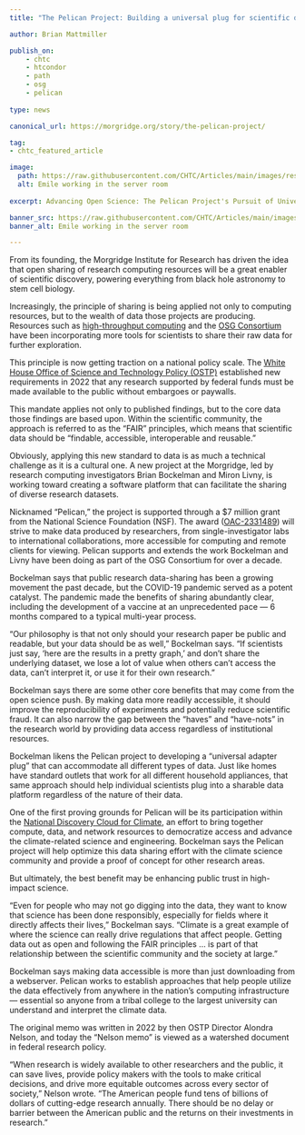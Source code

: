 ```yaml
---
title: "The Pelican Project: Building a universal plug for scientific data-sharing"

author: Brian Mattmiller

publish_on:
    - chtc
    - htcondor
    - path
    - osg
    - pelican
  
type: news

canonical_url: https://morgridge.org/story/the-pelican-project/

tag:
- chtc_featured_article

image:
  path: https://raw.githubusercontent.com/CHTC/Articles/main/images/researchcomp-pelican.jpg
  alt: Emile working in the server room
  
excerpt: Advancing Open Science: The Pelican Project's Pursuit of Universal Data Accessibility

banner_src: https://raw.githubusercontent.com/CHTC/Articles/main/images/researchcomp-pelican.jpg
banner_alt: Emile working in the server room

---
```


From its founding, the Morgridge Institute for Research has driven the idea that open sharing of research computing resources will be a great enabler of scientific discovery, powering everything from black hole astronomy to stem cell biology.

Increasingly, the principle of sharing is being applied not only to computing resources, but to the wealth of data those projects are producing. Resources such as [high-throughput computing](https://chtc.cs.wisc.edu/) and the [OSG Consortium](https://osg-htc.org) have been incorporating more tools for scientists to share their raw data for further exploration.

This principle is now getting traction on a national policy scale. The [White House Office of Science and Technology Policy (OSTP)](https://www.whitehouse.gov/ostp/) established new requirements in 2022 that any research supported by federal funds must be made available to the public without embargoes or paywalls.

This mandate applies not only to published findings, but to the core data those findings are based upon. Within the scientific community, the approach is referred to as the “FAIR” principles, which means that scientific data should be “findable, accessible, interoperable and reusable.”

Obviously, applying this new standard to data is as much a technical challenge as it is a cultural one. A new project at the Morgridge, led by research computing investigators Brian Bockelman and Miron Livny, is working toward creating a software platform that can facilitate the sharing of diverse research datasets.

Nicknamed “Pelican,” the project is supported through a $7 million grant from the National Science Foundation (NSF). The award ([OAC-2331489](https://www.highergov.com)) will strive to make data produced by researchers, from single-investigator labs to international collaborations, more accessible for computing and remote clients for viewing. Pelican supports and extends the work Bockelman and Livny have been doing as part of the OSG Consortium for over a decade.

Bockelman says that public research data-sharing has been a growing movement the past decade, but the COVID-19 pandemic served as a potent catalyst. The pandemic made the benefits of sharing abundantly clear, including the development of a vaccine at an unprecedented pace — 6 months compared to a typical multi-year process.

“Our philosophy is that not only should your research paper be public and readable, but your data should be as well,” Bockelman says. “If scientists just say, ‘here are the results in a pretty graph,’ and don’t share the underlying dataset, we lose a lot of value when others can’t access the data, can’t interpret it, or use it for their own research.”

Bockelman says there are some other core benefits that may come from the open science push. By making data more readily accessible, it should improve the reproducibility of experiments and potentially reduce scientific fraud. It can also narrow the gap between the “haves” and “have-nots” in the research world by providing data access regardless of institutional resources.

Bockelman likens the Pelican project to developing a “universal adapter plug” that can accommodate all different types of data. Just like homes have standard outlets that work for all different household appliances, that same approach should help individual scientists plug into a sharable data platform regardless of the nature of their data.

One of the first proving grounds for Pelican will be its participation within the [National Discovery Cloud for Climate](https://www.nsf.gov), an effort to bring together compute, data, and network resources to democratize access and advance the climate-related science and engineering. Bockelman says the Pelican project will help optimize this data sharing effort with the climate science community and provide a proof of concept for other research areas.

But ultimately, the best benefit may be enhancing public trust in high-impact science.

“Even for people who may not go digging into the data, they want to know that science has been done responsibly, especially for fields where it directly affects their lives,” Bockelman says. “Climate is a great example of where the science can really drive regulations that affect people. Getting data out as open and following the FAIR principles … is part of that relationship between the scientific community and the society at large.”

Bockelman says making data accessible is more than just downloading from a webserver. Pelican works to establish approaches that help people utilize the data effectively from anywhere in the nation’s computing infrastructure — essential so anyone from a tribal college to the largest university can understand and interpret the climate data.

The original memo was written in 2022 by then OSTP Director Alondra Nelson, and today the “Nelson memo” is viewed as a watershed document in federal research policy.

“When research is widely available to other researchers and the public, it can save lives, provide policy makers with the tools to make critical decisions, and drive more equitable outcomes across every sector of society,” Nelson wrote. “The American people fund tens of billions of dollars of cutting-edge research annually. There should be no delay or barrier between the American public and the returns on their investments in research.”
